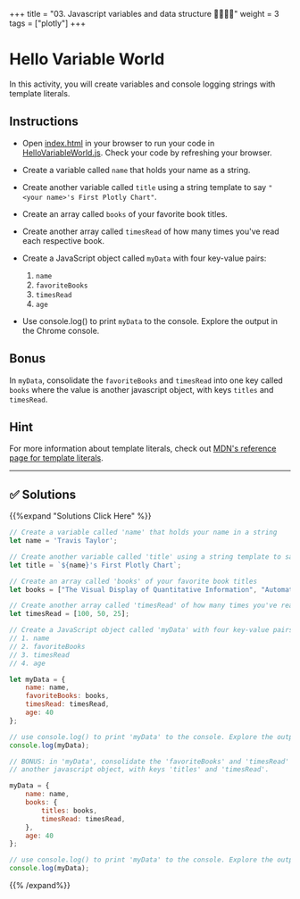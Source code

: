 +++
title = "03. Javascript variables and data structure  👩‍🎓👨‍🎓"
weight = 3
tags = ["plotly"] 
+++



# Hello Variable World

In this activity, you will create variables and console logging strings with template literals.

## Instructions

* Open [index.html](Unsolved/index.html) in your browser to run your code in [HelloVariableWorld.js](Unsolved/HelloVariableWorld.js). Check your code by refreshing your browser.

* Create a variable called `name` that holds your name as a string.

* Create another variable called `title` using a string template to say `"<your name>'s First Plotly Chart"`.

* Create an array called `books` of your favorite book titles.

* Create another array called `timesRead` of how many times you've read each respective book.

* Create a JavaScript object called `myData` with four key-value pairs:

  1. `name`
  2. `favoriteBooks`
  3. `timesRead`
  4. `age`


* Use console.log() to print `myData` to the console. Explore the output in the Chrome console.

## Bonus

In `myData`, consolidate the `favoriteBooks` and `timesRead` into one key called `books` where the value is another javascript object, with keys `titles` and `timesRead`.

## Hint

For more information about template literals, check out [MDN's reference page for template literals](https://developer.mozilla.org/en/docs/Web/JavaScript/Reference/Template_literals).

---

## ✅ Solutions
{{%expand "Solutions Click Here" %}}
```javascript
// Create a variable called 'name' that holds your name in a string
let name = 'Travis Taylor';

// Create another variable called 'title' using a string template to say "<your name>'s First Plotly Chart"
let title = `${name}'s First Plotly Chart`;

// Create an array called 'books' of your favorite book titles
let books = ["The Visual Display of Quantitative Information", "Automate the Boring Stuff", "Data Science from Scratch"];

// Create another array called 'timesRead' of how many times you've read each respective book
let timesRead = [100, 50, 25];

// Create a JavaScript object called 'myData' with four key-value pairs
// 1. name
// 2. favoriteBooks
// 3. timesRead
// 4. age

let myData = {
    name: name,
    favoriteBooks: books,
    timesRead: timesRead,
    age: 40
};

// use console.log() to print 'myData' to the console. Explore the output in the Chrome Console
console.log(myData);

// BONUS: in 'myData', consolidate the 'favoriteBooks' and 'timesRead' into one key called 'books' where the value is
// another javascript object, with keys 'titles' and 'timesRead'. 

myData = {
    name: name,
    books: {
        titles: books,
        timesRead: timesRead,
    },
    age: 40
};

// use console.log() to print 'myData' to the console. Explore the output in the Chrome Console
console.log(myData);
```
{{% /expand%}}

